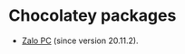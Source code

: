 # Chocolatey packages

* [Zalo PC](https://chocolatey.org/packages/zalopc/) (since version 20.11.2).
